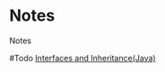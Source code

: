 # Notes
Notes 


#Todo
[Interfaces and Inheritance(Java)](https://docs.oracle.com/javase%2Ftutorial%2F/java/IandI/index.html)
